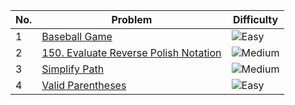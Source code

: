 | No. | Problem | Difficulty |
|-----|---------|------------|
| 1 | [Baseball Game](https://leetcode.com/problems/baseball-game/) | ![Easy](https://img.shields.io/badge/-Easy-brightgreen) |
| 2  | [150. Evaluate Reverse Polish Notation](https://leetcode.com/problems/evaluate-reverse-polish-notation/) | ![Medium](https://img.shields.io/badge/-Medium-yellow) |
| 3  | [Simplify Path](https://leetcode.com/problems/simplify-path/) | ![Medium](https://img.shields.io/badge/-Medium-yellow) |
| 4  | [Valid Parentheses](https://leetcode.com/problems/valid-parentheses/) | ![Easy](https://img.shields.io/badge/-Easy-brightgreen) |


